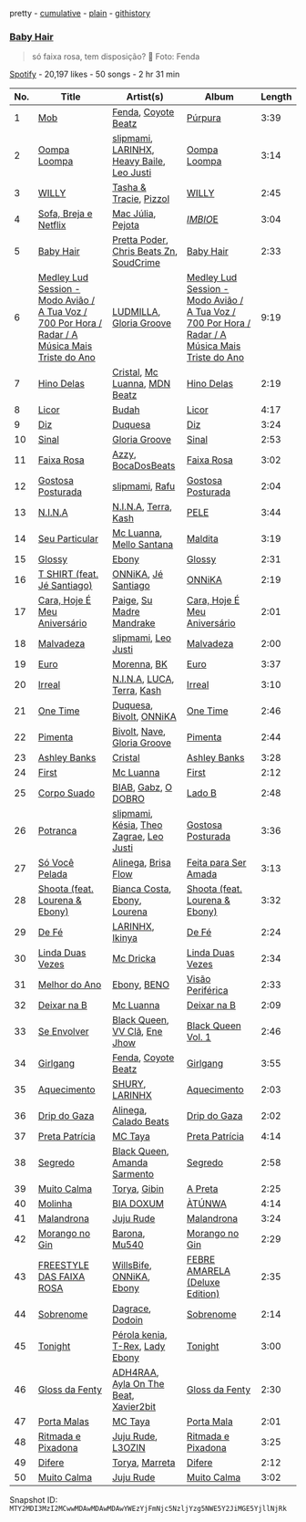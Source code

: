pretty - [cumulative](/playlists/cumulative/37i9dQZF1DX1CDfMq8oOPq.md) - [plain](/playlists/plain/37i9dQZF1DX1CDfMq8oOPq) - [githistory](https://github.githistory.xyz/mackorone/spotify-playlist-archive/blob/main/playlists/plain/37i9dQZF1DX1CDfMq8oOPq)

### [Baby Hair](https://open.spotify.com/playlist/37i9dQZF1DX1CDfMq8oOPq)

> só faixa rosa, tem disposição? 🎀 Foto: Fenda

[Spotify](https://open.spotify.com/user/spotify) - 20,197 likes - 50 songs - 2 hr 31 min

| No. | Title | Artist(s) | Album | Length |
|---|---|---|---|---|
| 1 | [Mob](https://open.spotify.com/track/4Lj7Jipbh9Z4QqGJvcIpuN) | [Fenda](https://open.spotify.com/artist/2MOzAmZ3VnuQuUYD1slLSq), [Coyote Beatz](https://open.spotify.com/artist/2PhFsxtwCQLS3e9SJwDN3j) | [Púrpura](https://open.spotify.com/album/0cdIIZgZt1izXSmjPL045h) | 3:39 |
| 2 | [Oompa Loompa](https://open.spotify.com/track/0Wg8XNchyTN5qlOfgXFEc7) | [slipmami](https://open.spotify.com/artist/1tnx55teqOt1cV6IlKcgNs), [LARINHX](https://open.spotify.com/artist/00kQ5yo7yxd5KC1ihuH77i), [Heavy Baile](https://open.spotify.com/artist/2E4sNJOOy9hae0J8DkT43M), [Leo Justi](https://open.spotify.com/artist/1puzPcrOHKTMQ6KTuYfqU0) | [Oompa Loompa](https://open.spotify.com/album/47ZG3gfqIRftdUgcuo6k6M) | 3:14 |
| 3 | [WILLY](https://open.spotify.com/track/2nmfojpIbGRmDa2UCfddYW) | [Tasha & Tracie](https://open.spotify.com/artist/5Gv1C1LY8pWiYcfcdjSNMT), [Pizzol](https://open.spotify.com/artist/1LvxqCO8GOAKkDzDOXfrAK) | [WILLY](https://open.spotify.com/album/5voxHC8bWiqFAw4toUcsZs) | 2:45 |
| 4 | [Sofa, Breja e Netflix](https://open.spotify.com/track/6eIZaT9qNz9lVrhWbJOWls) | [Mac Júlia](https://open.spotify.com/artist/0xXEI1dXDaCOmkIPNYtPWF), [Pejota](https://open.spotify.com/artist/3W10YNoIzqgJymjc5ULDzu) | [$IMBIO$E](https://open.spotify.com/album/4yDTSQ6Iztp8kfmqv7HsUY) | 3:04 |
| 5 | [Baby Hair](https://open.spotify.com/track/6tgveJsfKptFd0mvJG9Iv6) | [Pretta Poder](https://open.spotify.com/artist/6CEm11gYIUP8EeirFIXAYt), [Chris Beats Zn](https://open.spotify.com/artist/0YOr5sV4zMMyj5xviWiFjW), [SoudCrime](https://open.spotify.com/artist/0Huu7Wxkay3mCaoMuVkRNg) | [Baby Hair](https://open.spotify.com/album/6Hk41Rh3IMBcdhOwneSaQo) | 2:33 |
| 6 | [Medley Lud Session \- Modo Avião / A Tua Voz / 700 Por Hora / Radar / A Música Mais Triste do Ano](https://open.spotify.com/track/7HYdckQd1guaSYVwMQ3SFL) | [LUDMILLA](https://open.spotify.com/artist/3CDoRporvSjdzTrm99a3gi), [Gloria Groove](https://open.spotify.com/artist/7rXMvXRnWHaSwnVvPeUUfw) | [Medley Lud Session \- Modo Avião / A Tua Voz / 700 Por Hora / Radar / A Música Mais Triste do Ano](https://open.spotify.com/album/0zaigYjLBnB3JcrUwZEfNV) | 9:19 |
| 7 | [Hino Delas](https://open.spotify.com/track/2k7EbkIovGbJJCWy7OoOgb) | [Cristal](https://open.spotify.com/artist/6i4nbGTS2gSP0e6emkTqdX), [Mc Luanna](https://open.spotify.com/artist/6VpdTQWCRE01WVoEuby2a6), [MDN Beatz](https://open.spotify.com/artist/6EaIRN2UvHGu9EdeBvfPo1) | [Hino Delas](https://open.spotify.com/album/7yZ4A2amuedBlNHRC9ESMd) | 2:19 |
| 8 | [Licor](https://open.spotify.com/track/3pPudCfrDQWTnMZsYzIs7N) | [Budah](https://open.spotify.com/artist/08zSkHjCY3ypH4gdBVHWgO) | [Licor](https://open.spotify.com/album/6a9GBHSCTEoyGopwFQOj19) | 4:17 |
| 9 | [Diz](https://open.spotify.com/track/2FWOsv9w008EapGfigHK9i) | [Duquesa](https://open.spotify.com/artist/1JlC6XG7lkwT6GzgQB9xOx) | [Diz](https://open.spotify.com/album/7Lxz0lRrYciltkKfziu6s0) | 3:24 |
| 10 | [Sinal](https://open.spotify.com/track/22LwBcXDGHtydEh2nInF30) | [Gloria Groove](https://open.spotify.com/artist/7rXMvXRnWHaSwnVvPeUUfw) | [Sinal](https://open.spotify.com/album/7kTIn9P8tgfA5fxxdvAcwh) | 2:53 |
| 11 | [Faixa Rosa](https://open.spotify.com/track/1DoaY4rjTCk5cUEUTU2pq3) | [Azzy](https://open.spotify.com/artist/1uf8uSErmKc3JVtmjVBZ83), [BocaDosBeats](https://open.spotify.com/artist/08Jh4nbAgQK1ZcY9FpcBjw) | [Faixa Rosa](https://open.spotify.com/album/5qAsZm3XpJWm99peC2JTDs) | 3:02 |
| 12 | [Gostosa Posturada](https://open.spotify.com/track/0QrZOO5aW18qjKHbjcClWu) | [slipmami](https://open.spotify.com/artist/1tnx55teqOt1cV6IlKcgNs), [Rafu](https://open.spotify.com/artist/2wrb1WRmxjvwtnyjPXOnvk) | [Gostosa Posturada](https://open.spotify.com/album/3mp2ekGulGPeycSW8kugCr) | 2:04 |
| 13 | [N.I.N.A](https://open.spotify.com/track/0ZVW6vKav9Jp9AunMFmulJ) | [N.I.N.A](https://open.spotify.com/artist/32NfHH4nSmu97Z4RQjPyET), [Terra](https://open.spotify.com/artist/0wTyCMz1sLbxVNN0OP18oW), [Kash](https://open.spotify.com/artist/4QQfMoY4iQmKwz7Ni1QVpt) | [PELE](https://open.spotify.com/album/57LANvZ85BtVlj31EAY7EK) | 3:44 |
| 14 | [Seu Particular](https://open.spotify.com/track/7FbeeyMWZsJw36SaRbFNMk) | [Mc Luanna](https://open.spotify.com/artist/6VpdTQWCRE01WVoEuby2a6), [Mello Santana](https://open.spotify.com/artist/02J1zj1QPj7nlJiKGX6wgY) | [Maldita](https://open.spotify.com/album/5YAVUmI41dnIgFCHPCtVFu) | 3:19 |
| 15 | [Glossy](https://open.spotify.com/track/3S30QGvGK7YPhVPM6GC0N6) | [Ebony](https://open.spotify.com/artist/1UBSRfDGNkhpTWQeMyCwHb) | [Glossy](https://open.spotify.com/album/39WCvdoXW7iqdXCDP7hAcp) | 2:31 |
| 16 | [T SHIRT \(feat\. Jé Santiago\)](https://open.spotify.com/track/4yx4UxUQwBkRtSWkM854aS) | [ONNiKA](https://open.spotify.com/artist/7h2qMFZKbjifWLpMhsQ988), [Jé Santiago](https://open.spotify.com/artist/4xKfNBUXa00go8RU9TwwkI) | [ONNiKA](https://open.spotify.com/album/6KTGjKqOhXcHTUKb1EqeLd) | 2:19 |
| 17 | [Cara, Hoje É Meu Aniversário](https://open.spotify.com/track/2DpgbrHd6RCrmFA6oLInv1) | [Paige](https://open.spotify.com/artist/1XqfMFbATKSRu5nDy2AZO9), [Su Madre Mandrake](https://open.spotify.com/artist/1S1jcqQMtTQhQF1D2yhk4i) | [Cara, Hoje É Meu Aniversário](https://open.spotify.com/album/29B30ocnhpIQndlp0UtEtD) | 2:01 |
| 18 | [Malvadeza](https://open.spotify.com/track/1bYDvVrCAWzQnw5orQ9qgB) | [slipmami](https://open.spotify.com/artist/1tnx55teqOt1cV6IlKcgNs), [Leo Justi](https://open.spotify.com/artist/1puzPcrOHKTMQ6KTuYfqU0) | [Malvadeza](https://open.spotify.com/album/0eQEgHKRqdWJp4Kf6PtjAy) | 2:00 |
| 19 | [Euro](https://open.spotify.com/track/2wWxjsBUYA4DjzWEPNyiCG) | [Morenna](https://open.spotify.com/artist/562XNv9p1lt4n74KBe0oV1), [BK](https://open.spotify.com/artist/1YOVBTvznjiDvtAj4ExHeo) | [Euro](https://open.spotify.com/album/6hrAJ2kTg8D9HlxyLAf29O) | 3:37 |
| 20 | [Irreal](https://open.spotify.com/track/0VotVMtQ7gMA7cMlGBfEcc) | [N.I.N.A](https://open.spotify.com/artist/32NfHH4nSmu97Z4RQjPyET), [LUCA](https://open.spotify.com/artist/1DRzLtTsFTbnPTYgkTDRIi), [Terra](https://open.spotify.com/artist/0wTyCMz1sLbxVNN0OP18oW), [Kash](https://open.spotify.com/artist/4QQfMoY4iQmKwz7Ni1QVpt) | [Irreal](https://open.spotify.com/album/7wnQ2bHyKp92zJuGNepuGE) | 3:10 |
| 21 | [One Time](https://open.spotify.com/track/5gIJmws4seQ2IFy8lJ3sE1) | [Duquesa](https://open.spotify.com/artist/1JlC6XG7lkwT6GzgQB9xOx), [Bivolt](https://open.spotify.com/artist/0mQoWD18BxzhN8kr1cNwgQ), [ONNiKA](https://open.spotify.com/artist/7h2qMFZKbjifWLpMhsQ988) | [One Time](https://open.spotify.com/album/4rjOriodyXvpjXWJKDMNWM) | 2:46 |
| 22 | [Pimenta](https://open.spotify.com/track/12LpEgxl7XLiuvv0PXj1DT) | [Bivolt](https://open.spotify.com/artist/0mQoWD18BxzhN8kr1cNwgQ), [Nave](https://open.spotify.com/artist/2Xpiwporhsl8LXdC96Xs8J), [Gloria Groove](https://open.spotify.com/artist/7rXMvXRnWHaSwnVvPeUUfw) | [Pimenta](https://open.spotify.com/album/4uNMPFLGmrvLhMWGgT8fT7) | 2:44 |
| 23 | [Ashley Banks](https://open.spotify.com/track/5zu8LEldkTfctEEFVQID8x) | [Cristal](https://open.spotify.com/artist/6i4nbGTS2gSP0e6emkTqdX) | [Ashley Banks](https://open.spotify.com/album/6CDE1Mgxb05mEbjI9LdyQY) | 3:28 |
| 24 | [First](https://open.spotify.com/track/0oomKGn85TDeVwhSIiTLQA) | [Mc Luanna](https://open.spotify.com/artist/6VpdTQWCRE01WVoEuby2a6) | [First](https://open.spotify.com/album/3cdm9REaJt8UGdSC3N2gSN) | 2:12 |
| 25 | [Corpo Suado](https://open.spotify.com/track/5K8azpRkjYY9p2OQhpU0dk) | [BIAB](https://open.spotify.com/artist/3bPBp07Uj7QylER7i6VOuF), [Gabz](https://open.spotify.com/artist/0CZUWwdL2ORR99b91hqjdq), [O DOBRO](https://open.spotify.com/artist/1tCDW5YntrQPoGAKo52edW) | [Lado B](https://open.spotify.com/album/6Wrug9lSTcq08LQBrFCa7E) | 2:48 |
| 26 | [Potranca](https://open.spotify.com/track/0l1jN8AUIHnTJYTbTh5kX9) | [slipmami](https://open.spotify.com/artist/1tnx55teqOt1cV6IlKcgNs), [Késia](https://open.spotify.com/artist/1gZaDWPWgzRhSQA0Aui2m2), [Theo Zagrae](https://open.spotify.com/artist/0pX9KfvxYdwXSh43fX4t8z), [Leo Justi](https://open.spotify.com/artist/1puzPcrOHKTMQ6KTuYfqU0) | [Gostosa Posturada](https://open.spotify.com/album/3NQXrEDQR2TG7rnYP6TwMF) | 3:36 |
| 27 | [Só Você Pelada](https://open.spotify.com/track/1SLmJ8RDHertaYpp2i4OYt) | [Alinega](https://open.spotify.com/artist/5cuq4MQJ4HGk0JeNrXkpl6), [Brisa Flow](https://open.spotify.com/artist/78XNtbcRuW435NYDYV0rWO) | [Feita para Ser Amada](https://open.spotify.com/album/2LqqEDyWEE79mLy2LSJbAb) | 3:13 |
| 28 | [Shoota \(feat\. Lourena & Ebony\)](https://open.spotify.com/track/2Rm9BPm41nqS7e5Ahr66nh) | [Bianca Costa](https://open.spotify.com/artist/1DcL22xdIWcdNa4ZHaXZjT), [Ebony](https://open.spotify.com/artist/1UBSRfDGNkhpTWQeMyCwHb), [Lourena](https://open.spotify.com/artist/3jLj1sAQaEpLpktyJmyGIh) | [Shoota \(feat\. Lourena & Ebony\)](https://open.spotify.com/album/57xOlXhPYfW4Vyjf6IasoE) | 3:32 |
| 29 | [De Fé](https://open.spotify.com/track/73LpUA3H3L6kZuUzWE4j72) | [LARINHX](https://open.spotify.com/artist/00kQ5yo7yxd5KC1ihuH77i), [Ikinya](https://open.spotify.com/artist/3P9UYzQwlhR3HczWdbtcmU) | [De Fé](https://open.spotify.com/album/7yvEzXsMNAIGBQtd0luLDZ) | 2:24 |
| 30 | [Linda Duas Vezes](https://open.spotify.com/track/09gAJP4C7rCyQyT2CkftBq) | [Mc Dricka](https://open.spotify.com/artist/4d175LvxCzxt5vHbJyv49q) | [Linda Duas Vezes](https://open.spotify.com/album/1vpJoWyk35tcsH5uAyUzso) | 2:34 |
| 31 | [Melhor do Ano](https://open.spotify.com/track/3t8ABVwTR0nTDb5wdHmoQl) | [Ebony](https://open.spotify.com/artist/1UBSRfDGNkhpTWQeMyCwHb), [BENO](https://open.spotify.com/artist/6SZeSPUyGxCMBcaysxnYny) | [Visão Periférica](https://open.spotify.com/album/5eNapidkVarWi1MlD8fMjx) | 2:33 |
| 32 | [Deixar na B](https://open.spotify.com/track/3KYHgasdHqKROkh17t1LT9) | [Mc Luanna](https://open.spotify.com/artist/6VpdTQWCRE01WVoEuby2a6) | [Deixar na B](https://open.spotify.com/album/4INsklfCI6hFcmWBc2MkF3) | 2:09 |
| 33 | [Se Envolver](https://open.spotify.com/track/5Mu7uE5PxXJsGLOpjMUjYJ) | [Black Queen](https://open.spotify.com/artist/12jMN5SeE8STo77it3FXWv), [VV Clã](https://open.spotify.com/artist/2ekFq5fQY5a5UX7mEu17s1), [Ene Jhow](https://open.spotify.com/artist/6cRMSFgsQR4EobqdJpBkmR) | [Black Queen Vol\. 1](https://open.spotify.com/album/5xcl6VWdjYK4OGaPNCFFP1) | 2:46 |
| 34 | [Girlgang](https://open.spotify.com/track/6b9BbNiHZkmGCXkSzTls5I) | [Fenda](https://open.spotify.com/artist/2MOzAmZ3VnuQuUYD1slLSq), [Coyote Beatz](https://open.spotify.com/artist/2PhFsxtwCQLS3e9SJwDN3j) | [Girlgang](https://open.spotify.com/album/2YCY4UZq39Q6IXI1wJBrBJ) | 3:55 |
| 35 | [Aquecimento](https://open.spotify.com/track/50xFtTjve71h0UwBRM5aWW) | [SHURY](https://open.spotify.com/artist/7luJJRhYeoWYyJ6GALZvjM), [LARINHX](https://open.spotify.com/artist/00kQ5yo7yxd5KC1ihuH77i) | [Aquecimento](https://open.spotify.com/album/7D9ko1HfH2A1tTOA8UYyaw) | 2:03 |
| 36 | [Drip do Gaza](https://open.spotify.com/track/697vMFx7zhkhj5uQ8asedp) | [Alinega](https://open.spotify.com/artist/5cuq4MQJ4HGk0JeNrXkpl6), [Calado Beats](https://open.spotify.com/artist/0hOreiY25L5j8Li8HtBBSN) | [Drip do Gaza](https://open.spotify.com/album/416rvMJm3dpl5L6XB0L6q9) | 2:02 |
| 37 | [Preta Patrícia](https://open.spotify.com/track/3IkBv7RRbbZchtrO4hziB6) | [MC Taya](https://open.spotify.com/artist/7vUQ69pnimnTG3WAWnVP9i) | [Preta Patrícia](https://open.spotify.com/album/6aTXMJZMd1AAeTkLHCrTOX) | 4:14 |
| 38 | [Segredo](https://open.spotify.com/track/1vQXkWFnyhotk8WhS7gRxA) | [Black Queen](https://open.spotify.com/artist/12jMN5SeE8STo77it3FXWv), [Amanda Sarmento](https://open.spotify.com/artist/2QFGLsI0ugeKkmGSggCr73) | [Segredo](https://open.spotify.com/album/1ASqKOHKRjm5j0qQlSCGz3) | 2:58 |
| 39 | [Muito Calma](https://open.spotify.com/track/5MLnrPYZDlH1MRRaD4rRXU) | [Torya](https://open.spotify.com/artist/1WWepZwmNRqvNIOpLyX8dh), [Gibin](https://open.spotify.com/artist/7lC3tO6g2CQhlN0yeDVLDM) | [A Preta](https://open.spotify.com/album/0c6NCCSnLJjgQTZlkzUmQS) | 2:25 |
| 40 | [Molinha](https://open.spotify.com/track/4l9eU058jn4MM9EEBA4hIo) | [BIA DOXUM](https://open.spotify.com/artist/0XcasoDbYz9h2IedxeXKaV) | [ÀTÚNWA](https://open.spotify.com/album/05F9ReKiKZ3SVxNpmQd0qL) | 4:14 |
| 41 | [Malandrona](https://open.spotify.com/track/5CNE1OG4dUufkO8NrKlfxF) | [Juju Rude](https://open.spotify.com/artist/3d8GIcSCusjD1PkMxt76e1) | [Malandrona](https://open.spotify.com/album/2zMrmtd5uzAjLO83Fr2pVc) | 3:24 |
| 42 | [Morango no Gin](https://open.spotify.com/track/64AaCofmb0AqrN7vWuXO5c) | [Barona](https://open.spotify.com/artist/26STitvgUGkBvAG0obuDQn), [Mu540](https://open.spotify.com/artist/13yQqjPy4Esq0Ru3R1fipU) | [Morango no Gin](https://open.spotify.com/album/6nkJrMukU7V3XXfVKLujjA) | 2:29 |
| 43 | [FREESTYLE DAS FAIXA ROSA](https://open.spotify.com/track/5wmnvwl9CFEr2Td4xkJ1ZK) | [WillsBife](https://open.spotify.com/artist/3QlBuIqyonbRMU1yZIh7o3), [ONNiKA](https://open.spotify.com/artist/7h2qMFZKbjifWLpMhsQ988), [Ebony](https://open.spotify.com/artist/1UBSRfDGNkhpTWQeMyCwHb) | [FEBRE AMARELA \(Deluxe Edition\)](https://open.spotify.com/album/59JY68uudM8V2Xm26iIZBL) | 2:35 |
| 44 | [Sobrenome](https://open.spotify.com/track/7lfKqObVLqhJ8O5PF8UwtW) | [Dagrace](https://open.spotify.com/artist/5RWAfDPfPQklvfe40tNxWT), [Dodoin](https://open.spotify.com/artist/4I0iZ0003sCk7k5eHKzKh1) | [Sobrenome](https://open.spotify.com/album/5CXvCpwUJ9GdHjumehKIQ7) | 2:14 |
| 45 | [Tonight](https://open.spotify.com/track/7kuYGMg1bWRI9qhAh1sAWq) | [Pérola kenia](https://open.spotify.com/artist/3NWZS5KLAa68c19lUTHtui), [T\-Rex](https://open.spotify.com/artist/2ssUcgvdBhYI2EEYcc50WS), [Lady Ebony](https://open.spotify.com/artist/6o9CjwTAQKA8G0UE2KEJFS) | [Tonight](https://open.spotify.com/album/5JWiLjK3ldDHbGBGxsJ1xA) | 3:00 |
| 46 | [Gloss da Fenty](https://open.spotify.com/track/0DjukObSYMD9NkhKJlB01i) | [ADH4RAA](https://open.spotify.com/artist/5b6HkQI2FG6VyL7ZnK9t1e), [Ayla On The Beat](https://open.spotify.com/artist/6k595dcIJDVjfgANp2VgTV), [Xavier2bit](https://open.spotify.com/artist/5b3JwpsWnUgqkDNAsoJWwV) | [Gloss da Fenty](https://open.spotify.com/album/6CeFh6CSzKy1bc26R0155q) | 2:30 |
| 47 | [Porta Malas](https://open.spotify.com/track/4oYbNX6n4aVdyNrLalcjo4) | [MC Taya](https://open.spotify.com/artist/7vUQ69pnimnTG3WAWnVP9i) | [Porta Mala](https://open.spotify.com/album/6PRJZZi5iupZTLCklur4bs) | 2:01 |
| 48 | [Ritmada e Pixadona](https://open.spotify.com/track/3ulPHMUKYGIkaAuKMeCQvY) | [Juju Rude](https://open.spotify.com/artist/3d8GIcSCusjD1PkMxt76e1), [L3OZIN](https://open.spotify.com/artist/3xbUtkAk7Bbhwosg3mI3ez) | [Ritmada e Pixadona](https://open.spotify.com/album/202zAHkreptTG0EXvqNNfb) | 3:25 |
| 49 | [Difere](https://open.spotify.com/track/6AgGeM4gmmSxWJeIblSa5G) | [Torya](https://open.spotify.com/artist/1WWepZwmNRqvNIOpLyX8dh), [Marreta](https://open.spotify.com/artist/0glk5tMutCR844wvAoFJ8J) | [Difere](https://open.spotify.com/album/1CqyxG4xsl7HoqBPGwWVhQ) | 2:12 |
| 50 | [Muito Calma](https://open.spotify.com/track/484fU778Jn6fDeULn8idei) | [Juju Rude](https://open.spotify.com/artist/3d8GIcSCusjD1PkMxt76e1) | [Muito Calma](https://open.spotify.com/album/4VJMzjxx8vs1mJTbpJazrN) | 3:02 |

Snapshot ID: `MTY2MDI3MzI2MCwwMDAwMDAwMDAwYWEzYjFmNjc5NzljYzg5NWE5Y2JiMGE5YjllNjRk`
